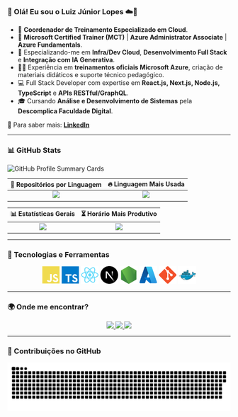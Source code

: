 ### 👋 Olá! Eu sou o Luiz Júnior Lopes ☁️🚀

- 🔭 **Coordenador de Treinamento Especializado em Cloud**.  
- 📢 **Microsoft Certified Trainer (MCT)** | **Azure Administrator Associate** | **Azure Fundamentals**.  
- 🌱 Especializando-me em **Infra/Dev Cloud**, **Desenvolvimento Full Stack** e **Integração com IA Generativa**.  
- 👨‍🏫 Experiência em **treinamentos oficiais Microsoft Azure**, criação de materiais didáticos e suporte técnico pedagógico.  
- 💻 Full Stack Developer com expertise em **React.js, Next.js, Node.js, TypeScript** e **APIs RESTful/GraphQL**.  
- 🎓 Cursando **Análise e Desenvolvimento de Sistemas** pela **Descomplica Faculdade Digital**.  

📌 Para saber mais: [**LinkedIn**](https://www.linkedin.com/in/luizjuniorlopes/)  

---

### 📊 GitHub Stats

![GitHub Profile Summary Cards](https://github-profile-summary-cards.vercel.app/api/cards/profile-details?username=luizjrlopes&theme=ayu_mirage)

| 📌 Repositórios por Linguagem | 🔥 Linguagem Mais Usada |
|:----------------------------:|:-----------------------:|
| ![](https://github-profile-summary-cards.vercel.app/api/cards/repos-per-language?username=luizjrlopes&theme=ayu_mirage) | ![](https://github-profile-summary-cards.vercel.app/api/cards/most-commit-language?username=luizjrlopes&theme=ayu_mirage) |

| 📊 Estatísticas Gerais | ⏳ Horário Mais Produtivo |
|:----------------------:|:-----------------------:|
| ![](https://github-profile-summary-cards.vercel.app/api/cards/stats?username=luizjrlopes&theme=ayu_mirage) | ![](https://github-profile-summary-cards.vercel.app/api/cards/productive-time?username=luizjrlopes&theme=ayu_mirage&utcOffset=-3) |

---

### 🚀 Tecnologias e Ferramentas

<p align="center">
  <!-- Frontend -->
  <img alt="JavaScript" height="40" src="https://raw.githubusercontent.com/devicons/devicon/master/icons/javascript/javascript-plain.svg">
  <img alt="TypeScript" height="40" src="https://raw.githubusercontent.com/devicons/devicon/master/icons/typescript/typescript-original.svg">
  <img alt="React.js" height="40" src="https://raw.githubusercontent.com/devicons/devicon/master/icons/react/react-original.svg">
  <img alt="Next.js" height="40" src="https://raw.githubusercontent.com/devicons/devicon/master/icons/nextjs/nextjs-original.svg">

  <!-- Backend & Cloud -->
  <img alt="Node.js" height="40" src="https://raw.githubusercontent.com/devicons/devicon/master/icons/nodejs/nodejs-original.svg">
  <img alt="Azure" height="40" src="https://raw.githubusercontent.com/devicons/devicon/master/icons/azure/azure-original.svg">

  <!-- DevOps & Tools -->
  <img alt="Git" height="40" src="https://raw.githubusercontent.com/devicons/devicon/master/icons/git/git-original.svg">
  <img alt="Docker" height="40" src="https://raw.githubusercontent.com/devicons/devicon/master/icons/docker/docker-original.svg">
</p>

---

### 🌍 Onde me encontrar?

<p align="center"> 
  <a href="https://discord.com/channels/@luizjuniorlopes#9975" target="_blank">
    <img src="https://img.shields.io/badge/Discord-7289DA?style=for-the-badge&logo=discord&logoColor=white">
  </a> 
  <a href="mailto:luizjunior.lopes@gmail.com" target="_blank">
    <img src="https://img.shields.io/badge/-Gmail-%23333?style=for-the-badge&logo=gmail&logoColor=white">
  </a>
  <a href="https://www.linkedin.com/in/luizjuniorlopes" target="_blank">
    <img src="https://img.shields.io/badge/-LinkedIn-%230077B5?style=for-the-badge&logo=linkedin&logoColor=white">
  </a> 
</p>

---

### 🐍 Contribuições no GitHub

![Snake animation](https://raw.githubusercontent.com/luizjrlopes/luizjrlopes/main/dist/github-contribution-grid-snake.svg)
